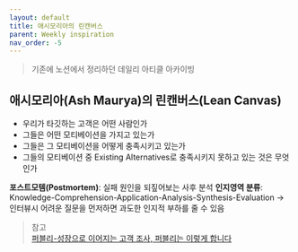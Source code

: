 ```yaml
---
layout: default
title: 애시모리아의 린캔버스
parent: Weekly inspiration
nav_order: -5
---
```


> 기존에 노션에서 정리하던 데일리 아티클 아카이빙


## 애시모리아(Ash Maurya)의 린캔버스(Lean Canvas) 
- 우리가 타깃하는 고객은 어떤 사람인가 
- 그들은 어떤 모티베이션을 가지고 있는가 
- 그들은 그 모티베이션을 어떻게 충족시키고 있는가 
- 그들의 모티베이션 중 Existing Alternatives로 충족시키지 못하고 있는 것은 무엇인가 

**포스트모템(Postmortem)**: 실패 원인을 되짚어보는 사후 분석 
**인지영역 분류**: Knowledge-Comprehension-Application-Analysis-Synthesis-Evaluation 
→ 인터뷰시 어려운 질문을 먼저하면 과도한 인지적 부하를 줄 수 있음

> 참고<br>
> [퍼블리-성장으로 이어지는 고객 조사, 퍼블리는 이렇게 합니다](https://publy.co/content/4484?fr=library-done)